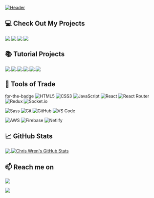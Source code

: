 [![Header](https://raw.githubusercontent.com/ChrisWrenDev/ChrisWrenDev/master/readme_header.png "Header")](https://github.com/ChrisWrenDev/ChrisWrenDev)

## 💻 Check Out My Projects

<a href="https://github.com/ChrisWrenDev/Kings">
  <img align="center" src="https://github-readme-stats.vercel.app/api/pin/?username=ChrisWrenDev&repo=Kings&title_color=ffffff&text_color=c9cacc&icon_color=e9425b&bg_color=262e33" />
</a>

<a href="https://github.com/ChrisWrenDev/Shift">
  <img align="center" src="https://github-readme-stats.vercel.app/api/pin/?username=ChrisWrenDev&repo=Shift&title_color=ffffff&text_color=c9cacc&icon_color=e9425b&bg_color=262e33" />
</a>

<a href="https://github.com/ChrisWrenDev/Prism">
  <img align="center" src="https://github-readme-stats.vercel.app/api/pin/?username=ChrisWrenDev&repo=Prism&title_color=ffffff&text_color=c9cacc&icon_color=e9425b&bg_color=262e33" />
</a>

<a href="https://github.com/ChrisWrenDev/Routes">
  <img align="center" src="https://github-readme-stats.vercel.app/api/pin/?username=ChrisWrenDev&repo=Routes&title_color=ffffff&text_color=c9cacc&icon_color=e9425b&bg_color=262e33" />
</a>

## 📚 Tutorial Projects

<a href="https://github.com/ChrisWrenDev/Mapty">
  <img align="center" src="https://github-readme-stats.vercel.app/api/pin/?username=ChrisWrenDev&repo=Mapty&title_color=ffffff&text_color=c9cacc&icon_color=e9425b&bg_color=262e33" />
</a>

<a href="https://github.com/ChrisWrenDev/Bankist-Website">
  <img align="center" src="https://github-readme-stats.vercel.app/api/pin/?username=ChrisWrenDev&repo=Bankist-Website&title_color=ffffff&text_color=c9cacc&icon_color=e9425b&bg_color=262e33" />
</a>

<a href="https://github.com/ChrisWrenDev/Bankist-Calculator">
  <img align="center" src="https://github-readme-stats.vercel.app/api/pin/?username=ChrisWrenDev&repo=Bankist-Calculator&title_color=ffffff&text_color=c9cacc&icon_color=e9425b&bg_color=262e33" />
</a>

<a href="https://github.com/ChrisWrenDev/Nexter">
  <img align="center" src="https://github-readme-stats.vercel.app/api/pin/?username=ChrisWrenDev&repo=Nexter&title_color=ffffff&text_color=c9cacc&icon_color=e9425b&bg_color=262e33" />
</a>

<a href="https://github.com/ChrisWrenDev/Trillo">
  <img align="center" src="https://github-readme-stats.vercel.app/api/pin/?username=ChrisWrenDev&repo=Trillo&title_color=ffffff&text_color=c9cacc&icon_color=e9425b&bg_color=262e33" />
</a>

<a href="https://github.com/ChrisWrenDev/Natours">
  <img align="center" src="https://github-readme-stats.vercel.app/api/pin/?username=ChrisWrenDev&repo=Natours&title_color=ffffff&text_color=c9cacc&icon_color=e9425b&bg_color=262e33" />
</a>

## 🔭 Tools of Trade

for-the-badge
![HTML5](https://img.shields.io/badge/-HTML5-%23E44D27?style=for-the-badge&logo=html5&logoColor=white)
![CSS3](https://img.shields.io/badge/-CSS3-%231572B6?style=for-the-badge&logo=css3)
![JavaScript](https://img.shields.io/badge/-JavaScript-%23F7DF1C?style=for-the-badge&logo=javascript&logoColor=000000&labelColor=%23F7DF1C&color=%23FFCE5A)
![React](https://img.shields.io/badge/-React-%23282C34?style=for-the-badge&logo=react)
![React Router](https://img.shields.io/badge/React_Router-CA4245?style=for-the-badge&logo=react-router&logoColor=white)
![Redux](https://img.shields.io/badge/redux-%23593d88.svg?style=for-the-badge&logo=redux&logoColor=white)
![Socket.io](https://img.shields.io/badge/Socket.io-black?style=for-the-badge&logo=socket.io&badgeColor=010101)

![Sass](https://img.shields.io/badge/-Sass-%23CC6699?style=for-the-badge&logo=sass&logoColor=white)
![Git](https://img.shields.io/badge/-Git-%23F05032?style=for-the-badge&logo=git&logoColor=white)
![GitHub](https://img.shields.io/badge/github-%23121011.svg?style=for-the-badge&logo=github&logoColor=white)
![VS Code](https://img.shields.io/badge/-VSCode-%23007ACC?style=for-the-badge&logo=visual-studio-code)

![AWS](https://img.shields.io/badge/AWS-%23FF9900.svg?style=for-the-badge&logo=amazon-aws&logoColor=white)
![Firebase](https://img.shields.io/badge/firebase-%23039BE5.svg?style=for-the-badge&logo=firebase)
![Netlify](https://img.shields.io/badge/netlify-%23000000.svg?style=for-the-badge&logo=netlify&logoColor=#00C7B7)

## 📈 GitHub Stats

<a href="https://github.com/ChrisWrenDev/ChrisWrenDev">
  <img align="center" src="https://github-readme-stats.vercel.app/api/top-langs/?username=ChrisWrenDev&hide=java,html,tex&title_color=ffffff&text_color=c9cacc&icon_color=e9425b&bg_color=262e33&langs_count=3" />
</a>
<a href="https://github.com/ChrisWrenDev/ChrisWrenDev">
  <img align="center" src="https://github-readme-stats.vercel.app/api?username=ChrisWrenDev&show_icons=true&line_height=27&count_private=true&title_color=ffffff&text_color=c9cacc&icon_color=e9425b&bg_color=262e33" alt="Chris Wren's GitHub Stats" />
</a>

## 📫 Reach me on

<a href="https://www.linkedin.com/in/chris-wren/"><img src="https://img.shields.io/badge/linkedin-%230077B5.svg?&style=for-the-badge&logo=linkedin&logoColor=white" /></a>

<a href="mailto:chriswrencoder@gmail.com?subject=Hello%20Ileri,%20From%20Github"><img src="https://img.shields.io/badge/gmail-%23D14836.svg?&style=for-the-badge&logo=gmail&logoColor=white" /></a>

<!-- Resources -->
<!-- Icons: https://simpleicons.org/ -->
<!-- GitHub Stats: https://github.com/anuraghazra/github-readme-stats -->
<!-- Emojis: https://emojipedia.org/emoji/ -->
<!-- HTML Emojis: https://www.fileformat.info/index.htm -->
<!-- Shields: https://shields.io/ -->
<!-- Awesome GitHub Profile README: https://github.com/abhisheknaiidu/awesome-github-profile-readme -->
